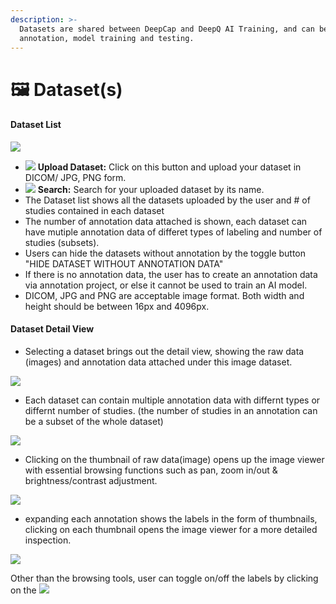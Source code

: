 ```yaml
---
description: >-
  Datasets are shared between DeepCap and DeepQ AI Training, and can be used for
  annotation, model training and testing.
---
```


# 🖼 Dataset(s)

#### Dataset List <a href="#dataset-list" id="dataset-list"></a>

![](https://console.deepq.ai/docs/console/.gitbook/assets/con-2-6-0.png)

* ![](https://console.deepq.ai/docs/console/.gitbook/assets/con-icon-4.png) **Upload Dataset:** Click on this button and upload your dataset in DICOM/ JPG, PNG form.
* ![](https://console.deepq.ai/docs/console/.gitbook/assets/con-icon-6.png) **Search:** Search for your uploaded dataset by its name.
* The Dataset list shows all the datasets uploaded by the user and # of studies contained in each dataset
* The number of annotation data attached is shown, each dataset can have mutiple annotation data of differet types of labeling and number of studies (subsets).
* Users can hide the datasets without annotation by the toggle button "HIDE DATASET WITHOUT ANNOTATION DATA"
* If there is no annotation data, the user has to create an annotation data via annotation project, or else it cannot be used to train an AI model.
* DICOM, JPG and PNG are acceptable image format. Both width and height should be between 16px and 4096px.

#### Dataset Detail View <a href="#dataset-detail-view" id="dataset-detail-view"></a>

* Selecting a dataset brings out the detail view, showing the raw data (images) and annotation data attached under this image dataset.

![](https://console.deepq.ai/docs/console/.gitbook/assets/con-2-0-3.png)

* Each dataset can contain multiple annotation data with differnt types or differnt number of studies. (the number of studies in an annotation can be a subset of the whole dataset)

![](https://console.deepq.ai/docs/console/.gitbook/assets/con-2-0-4.png)

* Clicking on the thumbnail of raw data(image) opens up the image viewer with essential browsing functions such as pan, zoom in/out & brightness/contrast adjustment.

![](https://console.deepq.ai/docs/console/.gitbook/assets/con-2-0-5.png)

* expanding each annotation shows the labels in the form of thumbnails, clicking on each thumbnail opens the image viewer for a more detailed inspection.

![](https://console.deepq.ai/docs/console/.gitbook/assets/con-2-0-6.png)

Other than the browsing tools, user can toggle on/off the labels by clicking on the ![](https://console.deepq.ai/docs/console/.gitbook/assets/con-icon-23.png)
